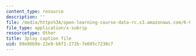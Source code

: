 ```yaml
---
content_type: resource
description: ''
file: /media/https%3A/open-learning-course-data-rc.s3.amazonaws.com/6-004-computation-structures-spring-2017/89e96b9e22e9b6f1272b7e695c7238c7_PmOq8G_hs4o.srt
file_type: application/x-subrip
resourcetype: Other
title: 3play caption file
uid: 89e96b9e-22e9-b6f1-272b-7e695c7238c7
---
```

